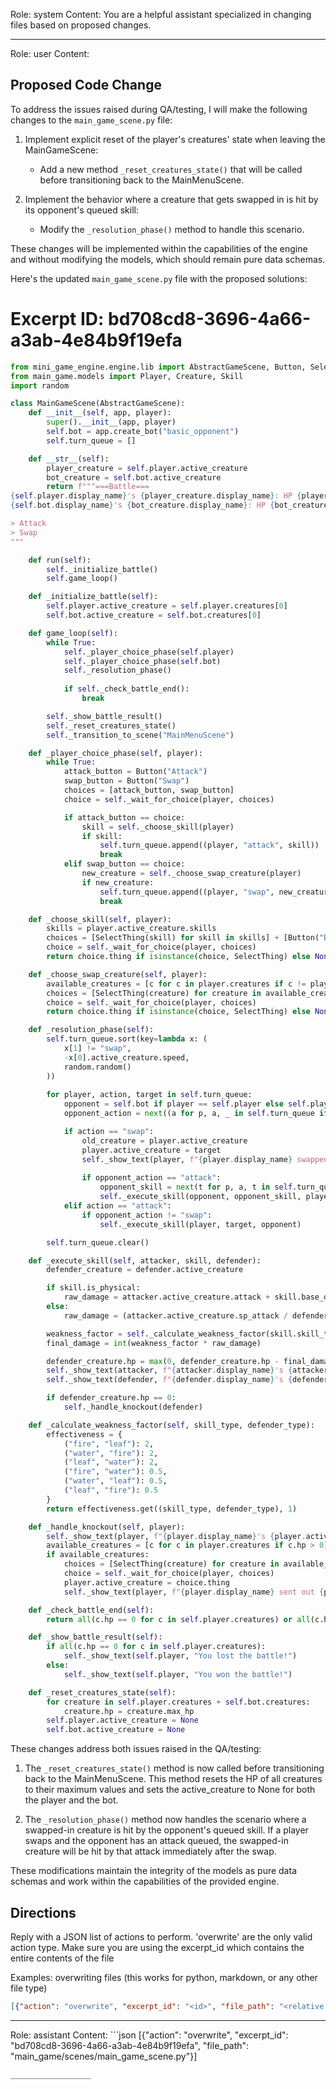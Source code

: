 Role: system
Content: You are a helpful assistant specialized in changing files based on proposed changes.
__________________
Role: user
Content: 
## Proposed Code Change
To address the issues raised during QA/testing, I will make the following changes to the `main_game_scene.py` file:

1. Implement explicit reset of the player's creatures' state when leaving the MainGameScene:
   - Add a new method `_reset_creatures_state()` that will be called before transitioning back to the MainMenuScene.

2. Implement the behavior where a creature that gets swapped in is hit by its opponent's queued skill:
   - Modify the `_resolution_phase()` method to handle this scenario.

These changes will be implemented within the capabilities of the engine and without modifying the models, which should remain pure data schemas.

Here's the updated `main_game_scene.py` file with the proposed solutions:

# Excerpt ID: bd708cd8-3696-4a66-a3ab-4e84b9f19efa
```python main_game/scenes/main_game_scene.py
from mini_game_engine.engine.lib import AbstractGameScene, Button, SelectThing
from main_game.models import Player, Creature, Skill
import random

class MainGameScene(AbstractGameScene):
    def __init__(self, app, player):
        super().__init__(app, player)
        self.bot = app.create_bot("basic_opponent")
        self.turn_queue = []

    def __str__(self):
        player_creature = self.player.active_creature
        bot_creature = self.bot.active_creature
        return f"""===Battle===
{self.player.display_name}'s {player_creature.display_name}: HP {player_creature.hp}/{player_creature.max_hp}
{self.bot.display_name}'s {bot_creature.display_name}: HP {bot_creature.hp}/{bot_creature.max_hp}

> Attack
> Swap
"""

    def run(self):
        self._initialize_battle()
        self.game_loop()

    def _initialize_battle(self):
        self.player.active_creature = self.player.creatures[0]
        self.bot.active_creature = self.bot.creatures[0]

    def game_loop(self):
        while True:
            self._player_choice_phase(self.player)
            self._player_choice_phase(self.bot)
            self._resolution_phase()
            
            if self._check_battle_end():
                break

        self._show_battle_result()
        self._reset_creatures_state()
        self._transition_to_scene("MainMenuScene")

    def _player_choice_phase(self, player):
        while True:
            attack_button = Button("Attack")
            swap_button = Button("Swap")
            choices = [attack_button, swap_button]
            choice = self._wait_for_choice(player, choices)

            if attack_button == choice:
                skill = self._choose_skill(player)
                if skill:
                    self.turn_queue.append((player, "attack", skill))
                    break
            elif swap_button == choice:
                new_creature = self._choose_swap_creature(player)
                if new_creature:
                    self.turn_queue.append((player, "swap", new_creature))
                    break

    def _choose_skill(self, player):
        skills = player.active_creature.skills
        choices = [SelectThing(skill) for skill in skills] + [Button("Back")]
        choice = self._wait_for_choice(player, choices)
        return choice.thing if isinstance(choice, SelectThing) else None

    def _choose_swap_creature(self, player):
        available_creatures = [c for c in player.creatures if c != player.active_creature and c.hp > 0]
        choices = [SelectThing(creature) for creature in available_creatures] + [Button("Back")]
        choice = self._wait_for_choice(player, choices)
        return choice.thing if isinstance(choice, SelectThing) else None

    def _resolution_phase(self):
        self.turn_queue.sort(key=lambda x: (
            x[1] != "swap",
            -x[0].active_creature.speed,
            random.random()
        ))
        
        for player, action, target in self.turn_queue:
            opponent = self.bot if player == self.player else self.player
            opponent_action = next((a for p, a, _ in self.turn_queue if p == opponent), None)

            if action == "swap":
                old_creature = player.active_creature
                player.active_creature = target
                self._show_text(player, f"{player.display_name} swapped {old_creature.display_name} for {target.display_name}!")
                
                if opponent_action == "attack":
                    opponent_skill = next(t for p, a, t in self.turn_queue if p == opponent and a == "attack")
                    self._execute_skill(opponent, opponent_skill, player)
            elif action == "attack":
                if opponent_action != "swap":
                    self._execute_skill(player, target, opponent)

        self.turn_queue.clear()

    def _execute_skill(self, attacker, skill, defender):
        defender_creature = defender.active_creature

        if skill.is_physical:
            raw_damage = attacker.active_creature.attack + skill.base_damage - defender_creature.defense
        else:
            raw_damage = (attacker.active_creature.sp_attack / defender_creature.sp_defense) * skill.base_damage

        weakness_factor = self._calculate_weakness_factor(skill.skill_type, defender_creature.creature_type)
        final_damage = int(weakness_factor * raw_damage)

        defender_creature.hp = max(0, defender_creature.hp - final_damage)
        self._show_text(attacker, f"{attacker.display_name}'s {attacker.active_creature.display_name} used {skill.display_name}!")
        self._show_text(defender, f"{defender.display_name}'s {defender_creature.display_name} took {final_damage} damage!")

        if defender_creature.hp == 0:
            self._handle_knockout(defender)

    def _calculate_weakness_factor(self, skill_type, defender_type):
        effectiveness = {
            ("fire", "leaf"): 2,
            ("water", "fire"): 2,
            ("leaf", "water"): 2,
            ("fire", "water"): 0.5,
            ("water", "leaf"): 0.5,
            ("leaf", "fire"): 0.5
        }
        return effectiveness.get((skill_type, defender_type), 1)

    def _handle_knockout(self, player):
        self._show_text(player, f"{player.display_name}'s {player.active_creature.display_name} was knocked out!")
        available_creatures = [c for c in player.creatures if c.hp > 0]
        if available_creatures:
            choices = [SelectThing(creature) for creature in available_creatures]
            choice = self._wait_for_choice(player, choices)
            player.active_creature = choice.thing
            self._show_text(player, f"{player.display_name} sent out {player.active_creature.display_name}!")

    def _check_battle_end(self):
        return all(c.hp == 0 for c in self.player.creatures) or all(c.hp == 0 for c in self.bot.creatures)

    def _show_battle_result(self):
        if all(c.hp == 0 for c in self.player.creatures):
            self._show_text(self.player, "You lost the battle!")
        else:
            self._show_text(self.player, "You won the battle!")

    def _reset_creatures_state(self):
        for creature in self.player.creatures + self.bot.creatures:
            creature.hp = creature.max_hp
        self.player.active_creature = None
        self.bot.active_creature = None

```

These changes address both issues raised in the QA/testing:

1. The `_reset_creatures_state()` method is now called before transitioning back to the MainMenuScene. This method resets the HP of all creatures to their maximum values and sets the active_creature to None for both the player and the bot.

2. The `_resolution_phase()` method now handles the scenario where a swapped-in creature is hit by the opponent's queued skill. If a player swaps and the opponent has an attack queued, the swapped-in creature will be hit by that attack immediately after the swap.

These modifications maintain the integrity of the models as pure data schemas and work within the capabilities of the provided engine.

## Directions
Reply with a JSON list of actions to perform. 'overwrite' are the only valid action type. 
Make sure you are using the excerpt_id which contains the entire contents of the file

Examples:
overwriting files (this works for python, markdown, or any other file type)
```json output_example1
[{"action": "overwrite", "excerpt_id": "<id>", "file_path": "<relative file path>"}]
```

__________________
Role: assistant
Content: ```json
[{"action": "overwrite", "excerpt_id": "bd708cd8-3696-4a66-a3ab-4e84b9f19efa", "file_path": "main_game/scenes/main_game_scene.py"}]
```
__________________
